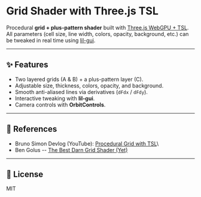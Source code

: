 # Grid Shader with Three.js TSL

Procedural **grid + plus-pattern shader** built with [Three.js WebGPU +
TSL](https://threejs.org/docs/#manual/en/introduction/TSL).\
All parameters (cell size, line width, colors, opacity, background,
etc.) can be tweaked in real time using
[lil-gui](https://github.com/georgealways/lil-gui).

------------------------------------------------------------------------

## ✨ Features

-   Two layered grids (A & B) + a plus-pattern layer (C).
-   Adjustable size, thickness, colors, opacity, and background.
-   Smooth anti-aliased lines via derivatives (`dFdx` / `dFdy`).
-   Interactive tweaking with **lil-gui**.
-   Camera controls with **OrbitControls**.

------------------------------------------------------------------------

## 📖 References

-   Bruno Simon Devlog (YouTube): [Procedural Grid with
    TSL](https://www.youtube.com/watch?v=OBZtVz6IM18&t=594s)\
-   Ben Golus -- [The Best Darn Grid Shader
    (Yet)](https://bgolus.medium.com/the-best-darn-grid-shader-yet-727f9278b9d8)

------------------------------------------------------------------------

## 📜 License

MIT
